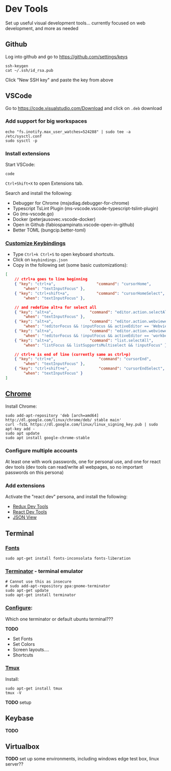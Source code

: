 # Dev Tools

Set up useful visual development tools...
currently focused on web development, and more as needed

## Github

Log into github and go to https://github.com/settings/keys

```shell
ssh-keygen
cat ~/.ssh/id_rsa.pub
```

Click "New SSH key" and paste the key from above

## VSCode

Go to https://code.visualstudio.com/Download and click on `.deb` download

### Add support for big workspaces

```shell
echo "fs.inotify.max_user_watches=524288" | sudo tee -a /etc/sysctl.conf
sudo sysctl -p
```

### Install extensions

Start VSCode:

```shell
code
```

`Ctrl+Shift+X` to open Extensions tab.

Search and install the following:

* Debugger for Chrome (msjsdiag.debugger-for-chrome)
* Typescript TsLint Plugin (ms-vscode.vscode-typescript-tslint-plugin)
* Go (ms-vscode.go)
* Docker (peterjausovec.vscode-docker)
* Open in Github (fabiospampinato.vscode-open-in-github)
* Better TOML (bungcip.better-toml)

### [Customize Keybindings](https://code.visualstudio.com/docs/getstarted/keybindings)

* Type `Ctrl+k Ctrl+S` to open keyboard shortcuts.
* Click on `keybindings.json`
* Copy in the following set (some basic customizations):

```json
[
    // ctrl+a goes to line beginning
    { "key": "ctrl+a",                  "command": "cursorHome",
        "when": "textInputFocus" },
    { "key": "ctrl+shift+a",            "command": "cursorHomeSelect",
        "when": "textInputFocus" },

    // and redefine alt+a for select all
    { "key": "alt+a",                "command": "editor.action.selectAll",
        "when": "textInputFocus" },
    { "key": "alt+a",                "command": "editor.action.webvieweditor.selectAll",
        "when": "!editorFocus && !inputFocus && activeEditor == 'WebviewEditor'" },
    { "key": "alt+a",                "command": "editor.action.webvieweditor.selectAll",
        "when": "!editorFocus && !inputFocus && activeEditor == 'workbench.editor.htmlPreviewPart'" },
    { "key": "alt+a",                "command": "list.selectAll",
        "when": "listFocus && listSupportsMultiselect && !inputFocus" },

    // ctrl+e is end of line (currently same as ctrl+p)
    { "key": "ctrl+e",                   "command": "cursorEnd",
        "when": "textInputFocus" },
    { "key": "ctrl+shift+e",             "command": "cursorEndSelect",
        "when": "textInputFocus" }
]
```


## [Chrome](https://ubunlog.com/google-chrome-ubuntu-1804/)

Install Chrome:

```shell
sudo add-apt-repository 'deb [arch=amd64] http://dl.google.com/linux/chrome/deb/ stable main' 
curl -fsSL https://dl.google.com/linux/linux_signing_key.pub | sudo apt-key add -
sudo apt update
sudo apt install google-chrome-stable
```

### Configure multiple accounts

At least one with work passwords, one for personal use, and one for react dev tools 
(dev tools can read/write all webpages, so no important passwords on this persona)

### Add extensions

Activate the "react dev" persona, and install the following:

* [Redux Dev Tools](https://chrome.google.com/webstore/detail/redux-devtools/lmhkpmbekcpmknklioeibfkpmmfibljd)
* [React Dev Tools](https://chrome.google.com/webstore/detail/react-developer-tools/fmkadmapgofadopljbjfkapdkoienihi)
* [JSON View](https://chrome.google.com/webstore/detail/jsonview/chklaanhfefbnpoihckbnefhakgolnmc)

## Terminal

### [Fonts](http://www.webupd8.org/2010/07/7-of-best-ubuntu-terminal-fixed-width.html)

```shell
sudo apt-get install fonts-inconsolata fonts-liberation
```

### [Terminator](https://www.atareao.es/software/utilidades/terminator-un-meta-terminal-ubuntu/) - terminal emulator

```shell
# Cannot use this as insecure
# sudo add-apt-repository ppa:gnome-terminator
sudo apt-get update
sudo apt-get install terminator
```

### [Configure](https://www.linuxnov.com/the-complete-guide-to-configure-terminator-terminal-emulator-layouts/):

Which one terminator or default ubuntu terminal???

**TODO**

* Set Fonts
* Set Colors
* Screen layouts....
* Shortcuts

### [Tmux](https://hackernoon.com/a-gentle-introduction-to-tmux-8d784c404340)

Install:

```shell
sudo apt-get install tmux
tmux -V
```

**TODO** setup

## Keybase

**TODO**

## Virtualbox

**TODO** set up some environments, including windows edge test box, linux server??
